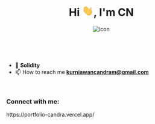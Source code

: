 
<h1 align="center">Hi <img src="https://raw.githubusercontent.com/ABSphreak/ABSphreak/master/gifs/Hi.gif" width="30px">, I'm CN</h1>
<p align="center"> 
</p>
<div align="center">
  <img src="https://techstack-generator.vercel.app/react-icon.svg" alt="icon" width="50" height="50" />
</div>

<br>



<br><br>

- 🌱 **Solidity**
- 📫 How to reach me **kurniawancandram@gmail.com**
<br>
<h3 align="left">Connect with me:</h3>
<p align="left">
</a>
https://portfolio-candra.vercel.app/
</p>
<br>

